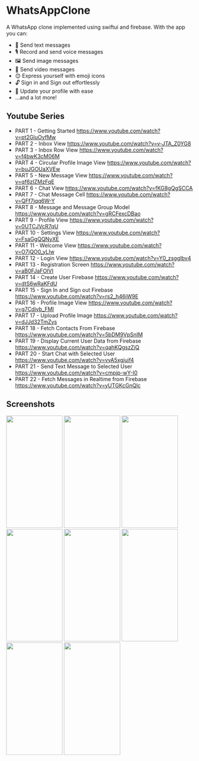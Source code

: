 # WhatsAppClone
A WhatsApp clone implemented using swiftui and firebase. With the app you can:
* 📝 Send text messages
* 🎙️ Record and send voice messages
* 🖼️ Send image messages
* 🎥 Send video messages
* 😊 Express yourself with emoji icons
* 🔓 Sign in and Sign out effortlessly
* 🔄 Update your profile with ease
* ...and a lot more!
## Youtube Series
* PART 1 - Getting Started https://www.youtube.com/watch?v=pt2GluOyfMw
* PART 2 - Inbox View https://www.youtube.com/watch?v=v-JTA_Z0YG8
* PART 3 - Inbox Row View https://www.youtube.com/watch?v=f4bwK3cM06M
* PART 4 - Circular Profile Image View https://www.youtube.com/watch?v=buJGOUaXVEw
* PART 5 - New Message View https://www.youtube.com/watch?v=qf6zIZMzFqE
* PART 6 - Chat View https://www.youtube.com/watch?v=fKG8gQgSCCA
* PART 7 - Chat Message Cell https://www.youtube.com/watch?v=QFf7jqq6W-Y
* PART 8 - Message and Message Group Model https://www.youtube.com/watch?v=gRCFexcDBao
* PART 9 - Profile View https://www.youtube.com/watch?v=0UTCJVcR7qU
* PART 10 - Settings View https://www.youtube.com/watch?v=FsaGgQQNyXE
* PART 11 - Welcome View https://www.youtube.com/watch?v=O7jQO0_yLIw
* PART 12 - Login View https://www.youtube.com/watch?v=Y0_zsggIbv4
* PART 13 - Registration Screen https://www.youtube.com/watch?v=aB0FJaFOIVI
* PART 14 - Create User Firebase https://www.youtube.com/watch?v=dtS6wRaKFdU
* PART 15 - Sign In and Sign out Firebase https://www.youtube.com/watch?v=rs2_h46iW9E
* PART 16 - Profile Image View https://www.youtube.com/watch?v=g7Cdjvb_FMI
* PART 17 - Upload Profile Image https://www.youtube.com/watch?v=dJJd32TmZys
* PART 18 - Fetch Contacts From Firebase https://www.youtube.com/watch?v=5bDM9VpSnIM
* PART 19 - Display Current User Data from Firebase https://www.youtube.com/watch?v=qahKQgszZjQ
* PART 20 - Start Chat with Selected User  https://www.youtube.com/watch?v=vyA5xgjujf4
* PART 21 - Send Text Message to Selected User https://www.youtube.com/watch?v=cmpjp-wY-I0
* PART 22 - Fetch Messages in Realtime from Firebase https://www.youtube.com/watch?v=yUTGKcGnQlc
## Screenshots
<Img width=150 height=300 src="https://github.com/omarthamri/WhatsAPPClone-Swiftui/assets/39087448/5bfb3f9b-d02b-456c-a3e5-247b5e9da0c2"> <Img width=150 height=300 src="https://github.com/omarthamri/WhatsAPPClone-Swiftui/assets/39087448/d24508dd-7d55-4f51-b917-05baf87825ce"> <Img width=150 height=300 src="https://github.com/omarthamri/WhatsAPPClone-Swiftui/assets/39087448/ed83a6b4-7e18-4f8e-8a97-98acebf7bc50"> <Img width=150 height=300 src="https://github.com/omarthamri/WhatsAPPClone-Swiftui/assets/39087448/5a8bd837-cd25-4f95-baa5-362a5122ee83"> <Img width=150 height=300 src="https://github.com/omarthamri/WhatsAPPClone-Swiftui/assets/39087448/77fd4dc2-0aa0-44cb-84c0-ac3198a75823"> <Img width=150 height=300 src="https://github.com/omarthamri/WhatsAPPClone-Swiftui/assets/39087448/53381700-31ce-4803-8c80-4c700590e728"> <Img width=150 height=300 src="https://github.com/omarthamri/WhatsAPPClone-Swiftui/assets/39087448/f8b91d99-ff75-49d3-ac1e-5f37c6cca75e"> <Img width=150 height=300 src="https://github.com/omarthamri/WhatsAPPClone-Swiftui/assets/39087448/b8036cc6-2efb-4f49-b4c9-845bff811392">
